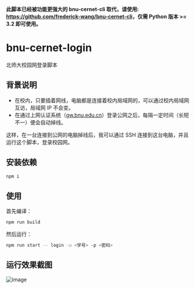 **此脚本已经被功能更强大的 bnu-cernet-cli 取代，请使用: <https://github.com/frederick-wang/bnu-cernet-cli>，仅需 Python 版本 >= 3.2 即可使用。**

# bnu-cernet-login

北师大校园网登录脚本

## 背景说明

- 在校内，只要插着网线，电脑都是连接着校内局域网的，可以通过校内局域网互访，局域网 IP 不会变。
- 在通过上网认证系统（[gw.bnu.edu.cn](http://gw.bnu.edu.cn/)）登录公网之后，每隔一定时间（长短不一）便会自动掉线。

这样，在一台连接到公网的电脑掉线后，我可以通过 SSH 连接到这台电脑，并且运行这个脚本，登录校园网。

## 安装依赖

```bash
npm i
```

## 使用

首先编译：

```bash
npm run build
```

然后运行：

```bash
npm run start -- login -u <学号> -p <密码>
```

## 运行效果截图

![image](https://user-images.githubusercontent.com/6050869/136768678-e1556279-d167-41ca-b133-18aea59da462.png)
